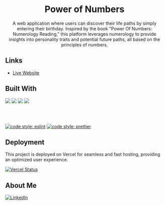 <h1 align="center">Power of Numbers</h1>

<p align="center">A web application where users can discover their life paths by simply entering their birthday. Inspired by the book "Power Of Numbers: Numerology Reading," this platform leverages numerology to provide insights into personality traits and potential future paths, all based on the principles of numbers.</p>

## Links

- [Live Website](https://power-of-numbers.vercel.app/ "Visit Power of Numbers")

## Built With

<img src="https://img.shields.io/badge/Next.js-000000?style=for-the-badge&logo=nextdotjs&logoColor=white"/>
<img src="https://img.shields.io/badge/typescript%20-%23007ACC.svg?&style=for-the-badge&logo=typescript&logoColor=white"/>
<img src="https://img.shields.io/badge/Tailwind%20CSS-%2338B2AC.svg?&style=for-the-badge&logo=tailwind-css&logoColor=white"/>
<img src="https://img.shields.io/badge/Drizzle-89B3F7?style=for-the-badge&logo=drizzle&logoColor=white"/>

<br/><br/>

[![code style: eslint](https://img.shields.io/badge/code_style-eslint-blue)](https://github.com/eslint/eslint)
[![code style: prettier](https://img.shields.io/badge/code_style-prettier-ff69b4.svg?style=flat-square)](https://github.com/prettier/prettier)

## Deployment

This project is deployed on Vercel for seamless and fast hosting, providing an optimized user experience.

[![Vercel Status](https://vercelbadge.vercel.app/api/tanyongkuan/power-of-numbers)](https://vercel.com/tanyongkuan/power-of-numbers)

## About Me

[![LinkedIn](https://img.shields.io/badge/LinkedIn-0077B5?style=for-the-badge&logo=linkedin&logoColor=white)](https://www.linkedin.com/in/tanyongkuan/)

